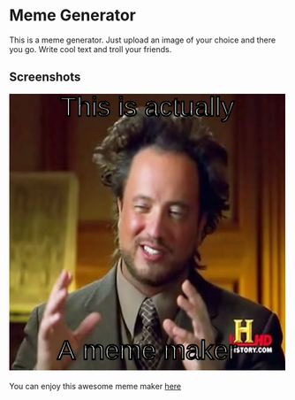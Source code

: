 # Meme Generator

This is a meme generator. Just upload an image of your choice and there you go.
Write cool text and troll your friends.

## Screenshots
![image](image)
<br><br> You can enjoy this awesome meme maker [here](samagra14.github.io/meme-generator)